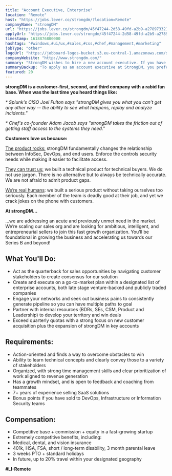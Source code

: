 ```yaml
---
title: "Account Executive, Enterprise"
location: "Remote"
host: "https://jobs.lever.co/strongdm/?location=Remote"
companyName: "strongDM"
url: "https://jobs.lever.co/strongdm/45f47244-2d58-49fd-a2b9-a27897332175"
applyUrl: "https://jobs.lever.co/strongdm/45f47244-2d58-49fd-a2b9-a27897332175/apply"
timestamp: 1618876800000
hashtags: "#windows,#ui/ux,#sales,#css,#chef,#management,#marketing"
jobType: "other"
logoUrl: "https://jobboard-logos-bucket.s3.eu-central-1.amazonaws.com/strongdm"
companyWebsite: "http://www.strongdm.com/"
summary: "StrongDM wishes to hire a new account executive. If you have 7+ years of experience selling SaaS solutions, consider applying."
summaryBackup: "To apply as an account executive at StrongDM, you preferably need to have some knowledge of: #windows, #ui/ux, #sales."
featured: 20
---
```


**strongDM is a customer-first, second, and third company with a rabid fan base. When was the last time you heard things like:**

_\* Splunk's CISO Joel Fulton says "strongDM gives you what you can’t get any other way -- the ability to see what happens, replay and analyze incidents."_

_\* Chef's co-founder Adam Jacob says "strongDM takes the friction out of getting staff access to the systems they need."_

**Customers love us because:**

[The product rocks:](https://youtu.be/KvdsrELgAY0) strongDM fundamentally changes the relationship between InfoSec, DevOps, and end users. Enforce the controls security needs while making it easier to facilitate access.  

[They can trust us:](https://www.strongdm.com/blog) we built a technical product for technical buyers. We do not use jargon. There is no alternative but to always be technically accurate. We are not afraid to admit product gaps.  

[We’re real humans](https://www.strongdm.com/about): we built a serious product without taking ourselves too seriously. Each member of the team is deadly good at their job, and yet we crack jokes on the phone with customers. 

**At strongDM...**

...we are addressing an acute and previously unmet need in the market. We’re scaling our sales org and are looking for ambitious, intelligent, and entrepreneurial sellers to join this fast growth organization. You’ll be foundational in growing the business and accelerating us towards our Series B and beyond!

## What You'll Do:

*   Act as the quarterback for sales opportunities by navigating customer stakeholders to create consensus for our solution
*   Create and execute on a go-to-market plan within a designated list of enterprise accounts, both late stage venture-backed and publicly traded companies
*   Engage your networks and seek out business pains to consistently generate pipeline so you can have multiple paths to goal
*   Partner with internal resources (BDRs, SEs, CSM, Product and Leadership) to develop your territory and win deals
*   Exceed quarterly quotas with a strong focus on new customer acquisition plus the expansion of strongDM in key accounts

## Requirements:

*   Action-oriented and finds a way to overcome obstacles to win
*   Ability to learn technical concepts and clearly convey those to a variety of stakeholders
*   Organized, with strong time management skills and clear prioritization of work aligned to revenue generation
*   Has a growth mindset, and is open to feedback and coaching from teammates
*   7+ years of experience selling SaaS solutions
*   Bonus points if you have sold to DevOps, Infrastructure or Information Security teams

## Compensation:

*   Competitive base + commission + equity in a fast-growing startup
*   Extremely competitive benefits, including:
*   Medical, dental, and vision insurance
*   401k, HSA, FSA, short / long-term disability, 3 month parental leave
*   3 weeks PTO + standard holidays
*   In future, up to 20% travel within your designated geography

**#LI-Remote**
